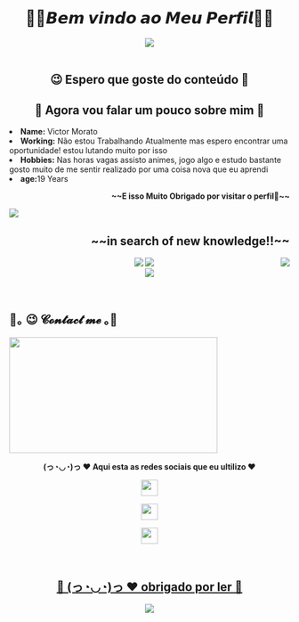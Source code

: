 <body>
<h1 align="center">🖤🖤𝘽𝙚𝙢 𝙫𝙞𝙣𝙙𝙤 𝙖𝙤 𝙈𝙚𝙪 𝙋𝙚𝙧𝙛𝙞𝙡🖤🖤</h1>
 <div align="center">
  <img src="https://64.media.tumblr.com/7c28e0011d586dc2b255a85859af84a6/tumblr_inline_ozt5ayRQfD1u139y7_540.gif">
  </div>
  <br>
  <div>
  <h2 align="center">  😉 Espero que goste do conteúdo 💞 </h2>
  <h2 align="center">  👾 Agora vou falar um pouco sobre mim 👾 </h2>
  <li>
    <b>Name:</b> Victor Morato </li>
  <li>
    <b>Working:</b> Não estou Trabalhando Atualmente mas espero encontrar uma oportunidade! estou lutando muito por isso</li>
  <li>
    <b>Hobbies:</b> Nas horas vagas assisto animes, jogo algo e estudo bastante gosto muito de me sentir realizado por uma coisa nova que eu aprendi</li>
  <li>
    <b>age:</b>19 Years</li>
  <p align="right"><b>~~E isso Muito Obrigado por visitar o perfil💖~~</b></p>
  </div>
  <div>
  <p>
    <img src="https://c.tenor.com/vOPwrfPETqoAAAAC/dazai-osamu.gif" align="center">
    <h2 align="right"> ~~in search of new knowledge!!~~</h2>
    <img src="https://thumbs.gfycat.com/FittingBountifulIsopod-max-1mb.gif" align="right">
  </div>
  <div>
 <p align="center"><img src="https://img.shields.io/badge/html5%20-%23E34F26.svg?&style=for-the-badge&logo=html5&logoColor=white"/>
  <img src="https://img.shields.io/badge/css3%20-%231572B6.svg?&style=for-the-badge&logo=css3&logoColor=white"/><br>
  <img src="https://img.shields.io/badge/javascript%20-%23323330.svg?&style=for-the-badge&logo=javascript&logoColor=%23F7DF1E"/>
  </p>
  <br>
  <h2>                           🌌｡ 😉  𝓒𝓸𝓷𝓽𝓪𝓬𝓽 𝓶𝓮   ｡🌌 </h2>
  <img src="https://64.media.tumblr.com/7a1222f6019e52bb5ed2e9ca6a6c207a/0811ecc87cbe63af-5f/s2048x3072/b1cc33657ac2c15a9e22978fd617ec890f6d66b2.gif" align="center" width="373.5px" height="208.5px">
<br>
<p align="center"><b>(っ◔◡◔)っ ♥ Aqui esta as redes sociais que eu ultilizo ♥</p>
<p align="center"><a href="https://twitter.com/MoratoSan91" target="_blank"><img src="https://image.flaticon.com/icons/png/512/124/124021.png" width="30rem" height="29rem" align="center"/><br>
  <p align="center"><a href="https://www.instagram.com/vicmoratosan/" target="_blank"><img src="https://upload.wikimedia.org/wikipedia/commons/thumb/a/a5/Instagram_icon.png/1024px-Instagram_icon.png" width="30rem" height="29rem" align="center"/><br>
    <p align="center"><a href="https://www.linkedin.com/in/victor-morato-083616212/" target="_blank"><img src="https://image.flaticon.com/icons/png/512/174/174857.png" width="30rem" height="29rem" align="center"/>
 </div>
  <br>
   <div>
     <h2 align="center">💖 (っ◔◡◔)っ ♥ obrigado por ler 💖</h2>
     <div align="center">
       <img src="https://giffiles.alphacoders.com/262/26214.gif">
     </div>
    </div>
    <body>
        

